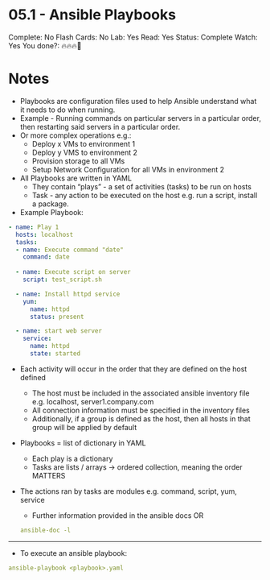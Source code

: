 # 05.1 - Ansible Playbooks

Complete: No
Flash Cards: No
Lab: Yes
Read: Yes
Status: Complete
Watch: Yes
You done?: 🔥🔥🔥🌚

# Notes

- Playbooks are configuration files used to help Ansible understand what it needs to do when running.
- Example - Running commands on particular servers in a particular order, then restarting said servers in a particular order.
- Or more complex operations e.g.:
    - Deploy x VMs to environment 1
    - Deploy y VMS to environment 2
    - Provision storage to all VMs
    - Setup Network Configuration for all VMs in environment 2
- All Playbooks are written in YAML
    - They contain “plays” - a set of activities (tasks) to be run on hosts
    - Task - any action to be executed on the host e.g. run a script, install a package.
- Example Playbook:

```yaml
- name: Play 1
  hosts: localhost
  tasks:
  - name: Execute command "date"
    command: date
  
  - name: Execute script on server
    script: test_script.sh

  - name: Install httpd service
    yum:
      name: httpd
      status: present

  - name: start web server
    service:
      name: httpd
      state: started
```

- Each activity will occur in the order that they are defined on the host defined
    - The host must be included in the associated ansible inventory file e.g. localhost, server1.company.com
    - All connection information must be specified in the inventory files
    - Additionally, if a group is defined as the host, then all hosts in that group will be applied by default
- Playbooks = list of dictionary in YAML
    - Each play is a dictionary
    - Tasks are lists / arrays → ordered collection, meaning the order MATTERS
- The actions ran by tasks are modules e.g. command, script, yum, service
    - Further information provided in the ansible docs OR
    
    ```yaml
    ansible-doc -l
    ```
    

---

- To execute an ansible playbook:

```yaml
ansible-playbook <playbook>.yaml
```
